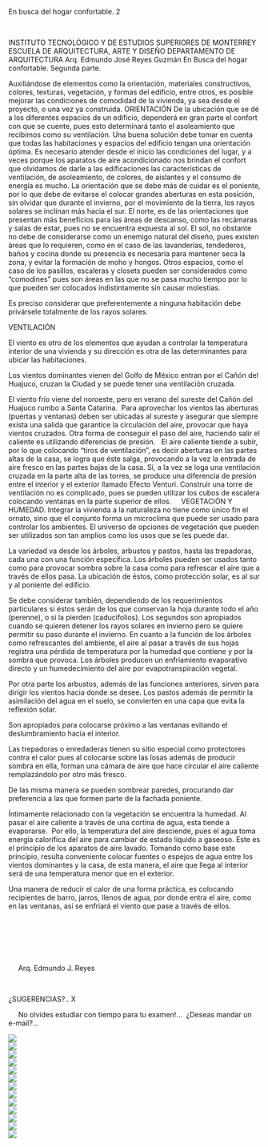

En busca del hogar 
 confortable. 2 




 


INSTITUTO TECNOLÓGICO Y DE ESTUDIOS SUPERIORES 
 DE MONTERREY
ESCUELA DE ARQUITECTURA, ARTE Y 
 DISEÑO
DEPARTAMENTO DE 
 ARQUITECTURA
Arq. Edmundo José Reyes 
 Guzmán
En Busca del hogar confortable. Segunda 
 parte.


Auxiliándose de elementos como la orientación, 
 materiales constructivos, colores, texturas, vegetación, y formas del 
 edificio, entre otros, es posible mejorar las condiciones de comodidad 
 de la vivienda, ya sea desde el proyecto, o una vez ya 
 construida.
ORIENTACIÓN
De la ubicación que se dé a los 
 diferentes espacios de un edificio, dependerá en gran parte el 
 confort con que se cuente, pues esto determinará tanto 
 el asoleamiento que recibimos como su 
 ventilación.
Una buena solución debe tomar en cuenta que todas las 
 habitaciones y espacios del edificio tengan una orientación 
 óptima. 
Es necesario atender desde el inicio las 
 condiciones del lugar, y a veces porque los aparatos de 
 aire acondicionado nos brindan el confort que olvidamos de darle a las 
 edificaciones las características de ventilación, de 
 asoleamiento, de colores, de aislantes y el consumo de energía 
 es mucho.
La orientación que se debe más de cuidar 
 es el poniente, por lo que debe de evitarse el colocar grandes aberturas 
 en esta posición, sin olvidar que durante el invierno, por el movimiento 
 de la tierra, los rayos solares se inclinan más hacia el 
 sur.
El norte, es de las orientaciones que 
 presentan más beneficios para las áreas de descanso, como las 
 recámaras y salas de estar, pues no se encuentra expuesta al 
 sol.
El sol, no obstante no debe de 
 considerarse como un enemigo natural del diseño, pues existen áreas que 
 lo requieren, como en el caso de las lavanderías, tendederos, 
 baños y cocina donde su presencia es necesaria para mantener 
 seca la zona, y evitar la formación de moho y 
 hongos.
Otros espacios, como el caso de los pasillos, 
 escaleras y closets pueden ser considerados como “comodines” 
 pues son áreas en las que no se pasa mucho tiempo por lo que pueden ser 
 colocados indistintamente sin causar molestias. 
 
Es preciso considerar que preferentemente a ninguna 
 habitación debe privársele totalmente de los rayos 
 solares.


VENTILACIÓN 
 
El viento es otro de los elementos 
 que ayudan a controlar la temperatura interior de una vivienda y su 
 dirección es otra de las determinantes para ubicar las habitaciones. 
 
Los vientos dominantes vienen del Golfo 
 de México entran por el Cañón del Huajuco, cruzan la Ciudad y se puede 
 tener una ventilación cruzada. 

El viento frío viene del noroeste, pero 
 en verano del sureste del Cañón del Huajuco rumbo a 
 Santa Catarina.
 Para aprovechar los vientos las aberturas (puertas y 
 ventanas) deben ser ubicadas al sureste y asegurar que siempre exista 
 una salida que garantice la circulación del aire, provocar que haya 
 vientos cruzados. 
Otra forma de conseguir el paso del aire, haciendo salir 
 el caliente es utilizando diferencias de presión. 
 
El aire caliente tiende a subir, por lo que 
 colocando “tiros de ventilación”, es decir aberturas en 
 las partes altas de la casa, se logra que éste salga, provocando a la 
 vez la entrada de aire fresco en las partes bajas de la casa. 
 Si, a la vez se loga una ventilación cruzada en la parte 
 alta de las torres, se produce una diferencia de presión entre el 
 interior y el exterior llamado Efecto Venturi.
Construir una torre de ventilación no es 
 complicado, pues se pueden utilizar los cubos de escalera colocando 
 ventanas en la parte superior de ellos.
 
 
VEGETACIÓN Y 
 HUMEDAD.
Integrar la vivienda a la 
 naturaleza no tiene como único fin el ornato, sino que 
 el conjunto forma un microclima que puede ser usado para controlar los 
 ambientes. 
El universo de opciones de vegetación que pueden ser 
 utilizados son tan amplios como los usos que se les puede dar.

La variedad va desde los árboles, arbustos y 
 pastos, hasta las trepadoras, cada una con una función 
 específica. 
Los árboles pueden ser usados tanto como para provocar 
 sombra sobre la casa como para refrescar el aire que a través de ellos 
 pasa. 
La ubicación de éstos, como protección solar, es 
 al sur y al poniente del 
 edificio.


Se debe considerar también, dependiendo de los 
 requerimientos particulares si éstos serán de los que conservan la hoja 
 durante todo el año (perenne), o si la pierden 
 (caducifolios). 
Los segundos son apropiados cuando se quieren detener los 
 rayos solares en invierno pero se quiere permitir su paso durante el 
 invierno.
En cuanto a la función de los árboles como refrescantes 
 del ambiente, el aire al pasar a través de sus hojas registra una 
 pérdida de temperatura por la humedad que contiene y 
 por la sombra que provoca.
Los árboles producen un enfriamiento evaporativo 
 directo y un humedecimiento del aire por 
 evapotranspiración vegetal.

Por otra parte los arbustos, además de las funciones 
 anteriores, sirven para dirigir los vientos hacia donde 
 se desee.
Los pastos además de permitir la 
 asimilación del agua en el suelo, se convierten en una 
 capa que evita la reflexión solar.

Son apropiados para colocarse próximo a las ventanas 
 evitando el deslumbramiento hacia el interior. 
 
Las trepadoras o enredaderas tienen su 
 sitio especial como protectores contra el calor pues al colocarse sobre 
 las losas además de producir sombra en ella, forman una cámara de aire 
 que hace circular el aire caliente remplazándolo por otro más fresco. 
 

De las misma manera se pueden sombrear paredes, procurando 
 dar preferencia a las que formen parte de la fachada poniente. 
 
Íntimamente relacionado con la vegetación se encuentra la 
 humedad. 
Al pasar el aire caliente a través de una 
 cortina de agua, esta tiende a evaporarse. 
 Por ello, la 
 temperatura del aire desciende, pues el agua toma energía calorífica del 
 aire para cambiar de estado líquido a gaseoso. Este es el principio de 
 los aparatos de aire lavado.
Tomando como base este principio, resulta 
 conveniente colocar fuentes o espejos de agua entre los 
 vientos dominantes y la casa, de esta manera, el aire 
 que llega al interior será de una temperatura menor que en el exterior. 
 
Una manera de reducir el calor de una forma práctica, es 
 colocando recipientes de barro, jarros, llenos de agua, por donde entra 
 el aire, como en las ventanas, así se enfriará el viento que pase a 
 través de ellos.

 



 




 

 
 
 Arq. Edmundo J. 
 Reyes

 








¿SUGERENCIAS?.. 
X


     No 
 olvides estudiar con tiempo para tu examen!... 
 ¿Deseas mandar un e-mail?...


<div class="mdl-grid">
<div class="mdl-cell mdl-cell--6-col mdl-typography--text-center">
<img src='./content/4/M4.31/Norte_magnético..jpg'>
</div>
<div class="mdl-cell mdl-cell--6-col mdl-typography--text-center">
<img src='./content/4/M4.31/Viento_dominante.jpg'>
</div>
<div class="mdl-cell mdl-cell--6-col mdl-typography--text-center">
<img src='./content/4/M4.31/cañondelhuajuco.jpg'>
</div>
<div class="mdl-cell mdl-cell--6-col mdl-typography--text-center">
<img src='./content/4/M4.31/Los_acetatos.3.2.jpg'>
</div>
<div class="mdl-cell mdl-cell--6-col mdl-typography--text-center">
<img src='./content/4/M4.31/Los_acetatos.3.1.jpg'>
</div>
<div class="mdl-cell mdl-cell--6-col mdl-typography--text-center">
<img src='./content/4/M4.31/árbol.jpg'>
</div>
<div class="mdl-cell mdl-cell--6-col mdl-typography--text-center">
<img src='./content/4/M4.31/árbol.jpg'>
</div>
<div class="mdl-cell mdl-cell--6-col mdl-typography--text-center">
<img src='./content/4/M4.31/Huizache.jpg'>
</div>
<div class="mdl-cell mdl-cell--6-col mdl-typography--text-center">
<img src='./content/4/M4.31/plantas_carmen.jpg'>
</div>
<div class="mdl-cell mdl-cell--6-col mdl-typography--text-center">
<img src='./content/4/M4.31/Evaporacionpasiva.jpg'>
</div>
<div class="mdl-cell mdl-cell--6-col mdl-typography--text-center">
<img src='./content/4/M4.31/001.__1.jpg'>
</div>
<div class="mdl-cell mdl-cell--6-col mdl-typography--text-center">
<img src='./content/4/M4.31/sugerencias.gif'>
</div>
<div class="mdl-cell mdl-cell--6-col mdl-typography--text-center">
<img src='./content/4/M4.31/email_41.gif'>
</div>
</div>